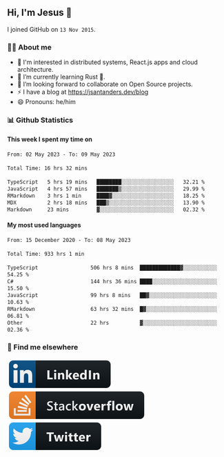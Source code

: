## Hi, I'm Jesus 👋

I joined GitHub on `13 Nov 2015`.

<!-- Talking about you -->

### 👨‍💻 About me

- 👦 I'm interested in distributed systems, React.js apps and cloud architecture.
- 🌱 I’m currently learning Rust 🦀.
- 👯 I’m looking forward to collaborate on Open Source projects.
- ⚡️ I have a blog at <https://jsantanders.dev/blog>
- 😄 Pronouns: he/him

### 📊 Github Statistics

#### This week I spent my time on

<!--START_SECTION:weekly-->

```text
From: 02 May 2023 - To: 09 May 2023

Total Time: 16 hrs 32 mins

TypeScript   5 hrs 19 mins   ████████░░░░░░░░░░░░░░░░░   32.21 %
JavaScript   4 hrs 57 mins   ███████▒░░░░░░░░░░░░░░░░░   29.99 %
RMarkdown    3 hrs 1 min     ████▓░░░░░░░░░░░░░░░░░░░░   18.25 %
MDX          2 hrs 18 mins   ███▒░░░░░░░░░░░░░░░░░░░░░   13.90 %
Markdown     23 mins         ▓░░░░░░░░░░░░░░░░░░░░░░░░   02.32 %
```

<!--END_SECTION:weekly-->

#### My most used languages

<!--START_SECTION:alltime-->

```text
From: 15 December 2020 - To: 08 May 2023

Total Time: 933 hrs 1 min

TypeScript                 506 hrs 8 mins  █████████████▓░░░░░░░░░░░   54.25 %
C#                         144 hrs 36 mins ████░░░░░░░░░░░░░░░░░░░░░   15.50 %
JavaScript                 99 hrs 8 mins   ██▓░░░░░░░░░░░░░░░░░░░░░░   10.63 %
RMarkdown                  63 hrs 32 mins  █▓░░░░░░░░░░░░░░░░░░░░░░░   06.81 %
Other                      22 hrs          ▓░░░░░░░░░░░░░░░░░░░░░░░░   02.36 %
```

<!--END_SECTION:alltime-->

### 📢 Find me elsewhere

<p>
  <a target="_blank" href="https://linkedin.com/in/jsantanders">
    <img src="https://github.com/jsantanders/jsantanders/blob/master/img/linkedin.svg" alt="LinkedIn" style="vertical-align:top; margin:4px">
  </a>
  
  <a target="_blank" href="https://stackoverflow.com/users/7318331/jesus-santander">
    <img src="https://github.com/jsantanders/jsantanders/blob/master/img/stackoverflow.svg" alt="StackOverflow" style="vertical-align:top; margin:4px">
  </a>
  
  <a target="_blank" href="http://twitter.com/jsantanders">
    <img src="https://github.com/jsantanders/jsantanders/blob/master/img/twitter.svg" alt="Twitter" style="vertical-align:top; margin:4px">
  </a>
</p>
